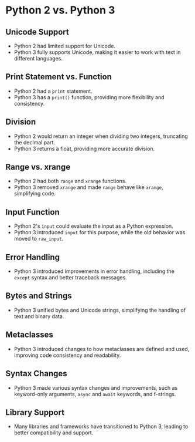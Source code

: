 # Python 2 vs. Python 3

## Unicode Support
- Python 2 had limited support for Unicode.
- Python 3 fully supports Unicode, making it easier to work with text in different languages.

## Print Statement vs. Function
- Python 2 had a `print` statement.
- Python 3 has a `print()` function, providing more flexibility and consistency.

## Division
- Python 2 would return an integer when dividing two integers, truncating the decimal part.
- Python 3 returns a float, providing more accurate division.

## Range vs. xrange
- Python 2 had both `range` and `xrange` functions.
- Python 3 removed `xrange` and made `range` behave like `xrange`, simplifying code.

## Input Function
- Python 2's `input` could evaluate the input as a Python expression.
- Python 3 introduced `input` for this purpose, while the old behavior was moved to `raw_input`.

## Error Handling
- Python 3 introduced improvements in error handling, including the `except` syntax and better traceback messages.

## Bytes and Strings
- Python 3 unified bytes and Unicode strings, simplifying the handling of text and binary data.

## Metaclasses
- Python 3 introduced changes to how metaclasses are defined and used, improving code consistency and readability.

## Syntax Changes
- Python 3 made various syntax changes and improvements, such as keyword-only arguments, `async` and `await` keywords, and f-strings.

## Library Support
- Many libraries and frameworks have transitioned to Python 3, leading to better compatibility and support.
